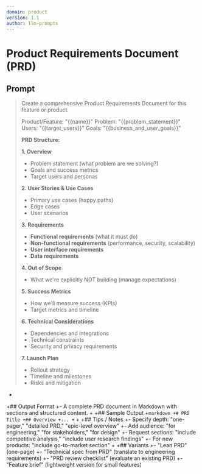 ```yaml
---
domain: product
version: 1.1
author: llm-prompts
---
```


# Product Requirements Document (PRD)

## Prompt
> Create a comprehensive Product Requirements Document for this feature or product.
>
> Product/Feature: "{{name}}"
> Problem: "{{problem_statement}}"
> Users: "{{target_users}}"
> Goals: "{{business_and_user_goals}}"
>
> **PRD Structure:**
>
> **1. Overview**
> - Problem statement (what problem are we solving?)
> - Goals and success metrics
> - Target users and personas
>
> **2. User Stories & Use Cases**
> - Primary use cases (happy paths)
> - Edge cases
> - User scenarios
>
> **3. Requirements**
> - **Functional requirements** (what it must do)
> - **Non-functional requirements** (performance, security, scalability)
> - **User interface requirements**
> - **Data requirements**
>
> **4. Out of Scope**
> - What we're explicitly NOT building (manage expectations)
>
> **5. Success Metrics**
> - How we'll measure success (KPIs)
> - Target metrics and timeline
>
> **6. Technical Considerations**
> - Dependencies and integrations
> - Technical constraints
> - Security and privacy requirements
>
> **7. Launch Plan**
> - Rollout strategy
> - Timeline and milestones
> - Risks and mitigation
+
+## Output Format
+- A complete PRD document in Markdown with sections and structured content.
+
+## Sample Output
+```markdown
+# PRD Title
+## Overview
+...
+```
+
+## Tips / Notes
+- Specify depth: "one-pager," "detailed PRD," "epic-level overview"
+- Add audience: "for engineering," "for stakeholders," "for design"
+- Request sections: "include competitive analysis," "include user research findings"
+- For new products: "include go-to-market section"
+
+## Variants
+- "Lean PRD" (one-page)
+- "Technical spec from PRD" (translate to engineering requirements)
+- "PRD review checklist" (evaluate an existing PRD)
+- "Feature brief" (lightweight version for small features)
